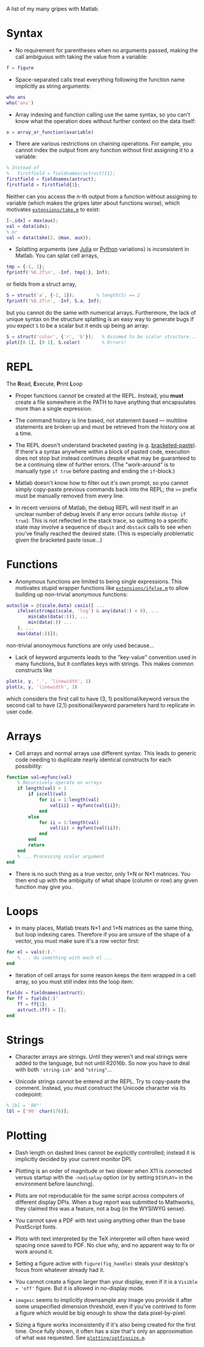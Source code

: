 A list of my many gripes with Matlab.

# Syntax

- No requirement for parentheses when no arguments passed, making the call
ambiguous with taking the value from a variable:

```matlab
f = figure
```

- Space-separated calls treat everything following the function name
implicitly as string arguments:

```matlab
who ans
who('ans')
```

- Array indexing and function calling use the same syntax, so you can't know
what the operation does without further context on the data itself:

```matlab
x = array_or_function(avariable)
```

- There are various restrictions on chaining operations. For eample, you cannot
index the output from any function without first assigning it to a variable:

```matlab
% Instead of
%   firstfield = fieldnames(astruct){1};
firstfield = fieldnames(astruct);
firstfield = firstfield{1};
```

Neither can you access the n-th output from a function without assigning to
variable (which makes the gripes later about functions worse), which motivates
[`extensions/take.m`](extensions/take.m) to exist:

```matlab
[~,idx] = max(aux);
val = data(idx);
% or
val = data(take(2, @max, aux));
```

* Splatting arguments (see [Julia](https://docs.julialang.org/en/v1/base/base/#...)
or [Python](https://www.python.org/dev/peps/pep-0448/) variations) is
inconsistent in Matlab. You can splat cell arrays,

```matlab
tmp = {-1, 1};
fprintf('%0.2f\n', -Inf, tmp{:}, Inf);
```

or fields from a struct array,

```matlab
S = struct('a', {-1, 1});        % length(S) == 2
fprintf('%0.2f\n', -Inf, S.a, Inf);
```

but you cannot do the same with numerical arrays. Furthermore, the lack of
unique syntax on the structure splatting is an easy way to generate bugs if
you expect `S` to be a scalar but it ends up being an array:

```matlab
S = struct('color', {'r', 'b'});   % Assumed to be scalar structure...
plot([0 1], [0 1], S.color)        % Errors!
```

# REPL
The **R**ead, **E**xecute, **P**rint **L**oop

- Proper functions cannot be created at the REPL. Instead, you **must** create
a file somewhere in the PATH to have anything that encapsulates more than a
single expression.

- The command history is line based, not statement based — multiline statements
are broken up and must be retrieved from the history one at a time.

- The REPL doesn't understand bracketed pasting (e.g. [bracketed-paste][]).
If there's a syntax anywhere within a block of pasted code, execution does not
stop but instead continues despite what may be guaranteed to be a continuing
slew of further errors. (The "work-around" is to manually type `if true` before
pasting and ending the `if`-block.)

- Matlab doesn't know how to filter out it's own prompt, so you cannot simply
copy-paste previous commands back into the REPL; the `>>` prefix must be manually
removed from every line.

- In recent versions of Matlab, the debug REPL will nest itself in an unclear
number of debug levels if any error occurs (while `dbstop if true`). This is
*not* reflected in the stack trace, so quitting to a specific state may involve
a sequence of `dbquit` and `dbstack` calls to see when you've finally reached
the desired state. (This is especially problematic given the bracketed paste
issue...)

# Functions

- Anonymous functions are limited to being single expressions. This motivates
stupid wrapper functions like [`extensions/ifelse.m`](extensions/ifelse.m) to
allow building up non-trivial anonymous functions:

```matlab
autoclim = @(scale,data) caxis([ ...
    ifelse(strcmpi(scale, 'log') & any(data(:) < 0), ...
        min(abs(data(:))), ...
        min(data(:)) ...
    ), ...
    max(data(:))]);
```

non-trivial anonoymous functions are only used because...

- Lack of keyword arguments leads to the "key-value" convention used in many
functions, but it conflates keys with strings. This makes common constructs
like

```matlab
plot(x, y, '.', 'linewidth', 1)
plot(x, y, 'linewidth', 1)
```

which considers the first call to have (3, 1) positional/keyword versus the
second call to have (2,1) positional/keyword parameters hard to replicate
in user code.

# Arrays

- Cell arrays and normal arrays use different syntax. This leads to generic
code needing to duplicate nearly identical constructs for each possibility:

```matlab
function val=myfunc(val)
    % Recursively operate on arrays
    if length(val) > 1
        if iscell(val)
            for ii = 1:length(val)
                val{ii} = myfunc(val{ii});
            end
        else
            for ii = 1:length(val)
                val(ii) = myfunc(val(ii));
            end
        end
        return
    end
    % ... Processing scalar argument
end
```

- There is no such thing as a true vector, only 1×N or N×1 matrices. You
then end up with the ambiguity of what shape (column or row) any given
function may give you.

# Loops

- In many places, Matlab treats N×1 and 1×N matrices as the same thing, but
loop indexing cares. Therefore if you are unsure of the shape of a vector,
you must make sure it's a row vector first:

```matlab
for el = vals(:).'
    % ... do something with each el ...
end
```

- Iteration of cell arrays for some reason keeps the item wrapped in a cell
array, so you must still index into the loop item:

```matlab
fields = fieldnames(astruct);
for ff = fields(:)'
    ff = ff{1};
    astruct.(ff) = [];
end
```

# Strings

- Character arrays are strings. Until they weren't and real strings were
added to the language, but not until R2016b. So now you have to deal with
both `'string-ish'` and `"string"`...

- Unicode strings cannot be entered at the REPL. Try to copy-paste the
comment. Instead, you must construct the Unicode character via its
codepoint:

```matlab
% lbl = '90°'
lbl = ['90' char(176)];
```

# Plotting
- Dash length on dashed lines cannot be explicitly controlled; instead it
is implicitly decided by your current monitor DPI.

- Plotting is an order of magnitude or two slower when X11 is connected
versus startup with the `-nodisplay` option (or by setting `DISPLAY=`
in the environment before launching).

- Plots are not reproducable for the same script across computers of
different display DPIs. When a bug report was submitted to Mathworks, they
claimed this was a feature, not a bug (in the WYSIWYG sense).

- You cannot save a PDF with text using anything other than the base
PostScript fonts.

- Plots with text interpreted by the TeX interpreter will often have
weird spacing once saved to PDF. No clue why, and no apparent way to fix
or work around it.

- Setting a figure active with `figure(fig_handle)` steals your desktop's
focus from whatever already had it.

- You cannot create a figure larger than your display, even if it is a
`Visible = 'off'` figure. But it is allowed in no-display mode.

- `imagesc` seems to implicitly downsample any image you provide it after
some unspecified dimension threshold, even if you've contrived to form
a figure which would be big enough to show the data pixel-by-pixel.

- Sizing a figure works inconsistently if it's also being created for
the first time. Once fully shown, it often has a size that's only an
approximation of what was requested. See
[`plotting/setfigsize.m`](plotting/setfigsize.m).

[bracketed-paste]: https://cirw.in/blog/bracketed-paste